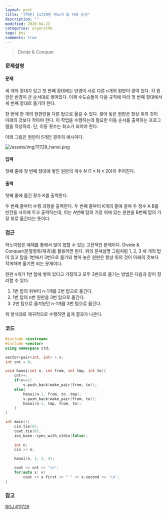 ```yaml
---
layout: post
title: "[백준] 11729번 하노이 탑 이동 순서"
description: ""
modified: 2020-04-23
categories: algorithm
tags: boj
comments: true
---
```


> Divide & Conquer

### 문제설명

#### 문제
세 개의 장대가 있고 첫 번째 장대에는 반경이 서로 다른 n개의 원판이 쌓여 있다. 각 원판은 반경이 큰 순서대로 쌓여있다. 이제 수도승들이 다음 규칙에 따라 첫 번째 장대에서 세 번째 장대로 옮기려 한다.

한 번에 한 개의 원판만을 다른 탑으로 옮길 수 있다.
쌓아 놓은 원판은 항상 위의 것이 아래의 것보다 작아야 한다.
이 작업을 수행하는데 필요한 이동 순서를 출력하는 프로그램을 작성하라. 단, 이동 횟수는 최소가 되어야 한다.

아래 그림은 원판이 5개인 경우의 예시이다.

![/assets/img/11729_hanoi.png](https://cdn.jsdelivr.net/gh/ddamddi/ddamddi.github.io/assets/img/11729_hanoi.png)

#### 입력
첫째 줄에 첫 번째 장대에 쌓인 원판의 개수 N (1 ≤ N ≤ 20)이 주어진다.

#### 출력
첫째 줄에 옮긴 횟수 K를 출력한다.

두 번째 줄부터 수행 과정을 출력한다. 두 번째 줄부터 K개의 줄에 걸쳐 두 정수 A B를 빈칸을 사이에 두고 출력하는데, 이는 A번째 탑의 가장 위에 있는 원판을 B번째 탑의 가장 위로 옮긴다는 뜻이다.

### 접근
하노이탑은 예제를 통해서 많이 접할 수 있는 고전적인 문제이다. Divide & Conquer(분할정복/재귀)를 활용하면 된다. 위의 문세설명 그림처럼 1, 2, 3 세 개의 탑이 있고 탑을 1번에서 3번으로 옮기되 쌓아 놓은 원판은 항상 위의 것이 아래의 것보다 작게하며 옮기면 되는 문제이다.

원판 n개가 1번 탑에 쌓여 있다고 가정하고 모두 3번으로 옮기는 방법은 다음과 같이 정리할 수 있다.
1. 1번 탑의 위부터 n-1개를 2번 탑으로 옮긴다.
2. 1번 탑의 n번 원판을 3번 탑으로 옮긴다.
3. 2번 탑으로 옮겨놨던 n-1개를 3번 탑으로 옮긴다.

위 방식대로 재귀적으로 수행하면 쉽게 결과가 나온다.

### 코드
```cpp
#include <iostream>
#include <vector>
using namespace std;

vector<pair<int, int> > v;
int cnt = 0;

void hanoi(int n, int from, int tmp, int to){
    cnt++;
    if(n==1)
        v.push_back(make_pair(from, to));
    else{
        hanoi(n-1, from, to ,tmp);
        v.push_back(make_pair(from, to));
        hanoi(n-1, tmp, from, to);
    }
}

int main(){
    cin.tie(0);
    cout.tie(0);
    ios_base::sync_with_stdio(false);
    
    int n;
    cin >> n;

    hanoi(n, 1, 2, 3);

    cout << cnt << '\n';
    for(auto x: v)
        cout << x.first << " " << x.second << '\n';
}
```

### 참고
[BOJ #11729](https://www.acmicpc.net/problem/11729)  